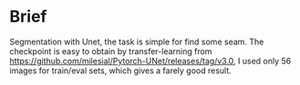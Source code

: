 # Brief
Segmentation with Unet, the task is simple for find some seam.
The checkpoint is easy to obtain by transfer-learning from https://github.com/milesial/Pytorch-UNet/releases/tag/v3.0, 
I used only 56 images for train/eval sets,
which gives a farely good result.
